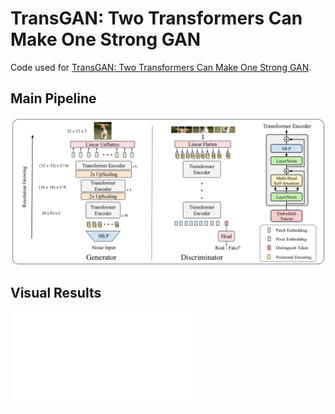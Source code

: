 # TransGAN: Two Transformers Can Make One Strong GAN
Code used for [TransGAN: Two Transformers Can Make One Strong GAN](https://https://github.com/yueruchen/TransGAN). 

## Main Pipeline
![Main Pipeline](assets/TransGAN.png)

## Visual Results
![Visual Results](assets/Visual_results.pdf)